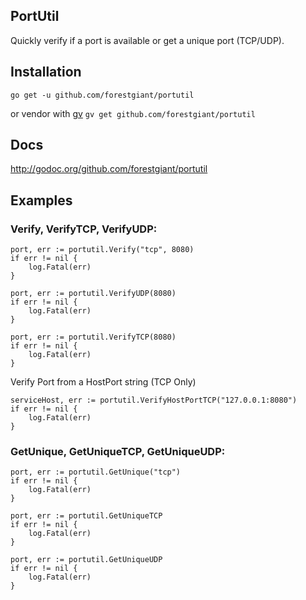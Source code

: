 ## PortUtil
Quickly verify if a port is available or get a unique port (TCP/UDP).

## Installation
`go get -u github.com/forestgiant/portutil`

or vendor with [gv](https://github.com/forestgiant/gv/)
`gv get github.com/forestgiant/portutil`

## Docs
http://godoc.org/github.com/forestgiant/portutil

## Examples
### Verify, VerifyTCP, VerifyUDP:
```
port, err := portutil.Verify("tcp", 8080)
if err != nil {
	log.Fatal(err)
}
```
```
port, err := portutil.VerifyUDP(8080)
if err != nil {
	log.Fatal(err)
}
```
```
port, err := portutil.VerifyTCP(8080)
if err != nil {
	log.Fatal(err)
}
```

Verify Port from a HostPort string (TCP Only)
```
serviceHost, err := portutil.VerifyHostPortTCP("127.0.0.1:8080")
if err != nil {
	log.Fatal(err)
}
```

### GetUnique, GetUniqueTCP, GetUniqueUDP:
```
port, err := portutil.GetUnique("tcp")
if err != nil {
	log.Fatal(err)
}
```
```
port, err := portutil.GetUniqueTCP
if err != nil {
	log.Fatal(err)
}
```
```
port, err := portutil.GetUniqueUDP
if err != nil {
	log.Fatal(err)
}
```